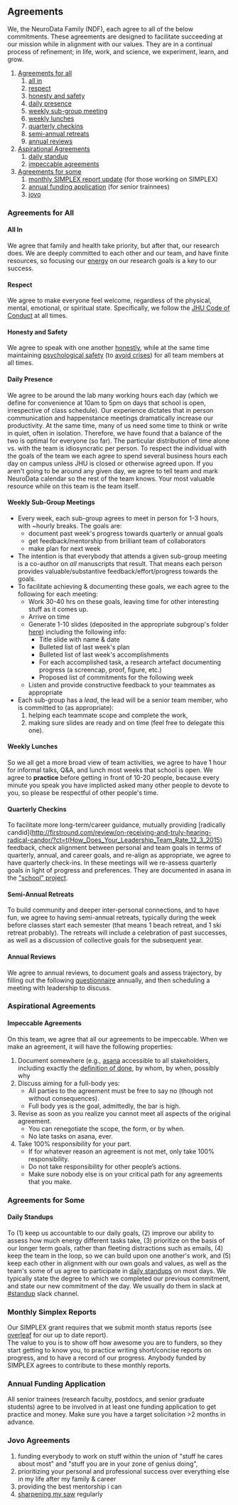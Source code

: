 ## Agreements

We, the  NeuroData Family (NDF), each agree to all of the below commitments.  These agreements are designed to facilitate succeeding at our mission while in alignment with our values.  They are in a continual process of refinement; in life, work, and science, we experiment, learn, and grow.

1. [Agreements for all](#agreements-for-all)
	1. [all in](#all-in)
  	1. [respect](#respect)
	1. [honesty and safety](#honesty-and-safety)
  	1. [daily presence](#daily-presence)
  	1. [weekly sub-group meeting](#weekly-sub-group-meetings) 
  	1. [weekly lunches](#weekly-lunches)
  	1. [quarterly checkins](#quarterly-checkins)
  	1. [semi-annual retreats](#semi-annual-retreats)
  	1. [annual reviews](#annual-reviews)
1. [Aspirational Agreements](#aspirational-agreements)
 	1. [daily standup](#daily-standups) 
 	1. [impeccable agreements](#impeccable-agreements)
1. [Agreements for some](#agreements-for-some)
 	1. [monthly SIMPLEX report update](#monthly-simplex-reports) (for those working on SIMPLEX) 
 	1. [annual funding application](#annual-funding-application) (for senior trainnees) 
 	1. [jovo](#jovo-agreements)
 
 
### Agreements for All

#### All In

We agree that family and health take priority, but after that, our research does.  We are deeply committed to each other and our team, and have finite resources, so focusing our [energy](http://a.co/aPrBEkq) on our research goals is a key to our success. 

#### Respect

We agree to make everyone feel welcome, regardless of the physical, mental, emotional, or spiritual state. Specifically, we follow the [JHU Code of Conduct](https://studentaffairs.jhu.edu/policies/student-code/) at all times.


#### Honesty and Safety

We agree to speak with one another [honestly](http://www.toltecspirit.com/four-agreements/impeccable-word/), while at the same time maintaining [psychological safety](http://www.businessinsider.com/google-spent-years-studying-effective-teams-this-is-what-they-found-2018-1) (to [avoid crises](https://qz.com/1039957/the-ultimate-case-against-using-shame-as-a-management-tactic/?mc_cid=c51790d677&mc_eid=a41acedced)) for all team members at all times. 


#### Daily Presence

We agree to be around the lab many working hours each day (which we define for convenience at 10am to 5pm on days that school is open, irrespective of class schedule). Our experience dictates that in person communication and happenstance meetings dramatically increase our productivity.  At the same time, many of us need some time to think or write in quiet, often in isolation. Therefore, we have found that a balance of the two is optimal for everyone (so far).  The particular distribution of time alone vs. with the team is idiosyncratic per person. To respect the individual with the goals of the team we each agree to spend several business hours each day on campus unless JHU is closed or otherwise agreed upon. If you aren't going to be around  any given day, we agree to tell team and mark NeuroData calendar so the rest of the team knows. Your most valuable resource while on this team is the team itself.  


#### Weekly Sub-Group Meetings  

 
- Every week,  each sub-group agrees to meet in person for 1-3 hours, with ~hourly breaks. The goals are:
    - document past week's progress towards quarterly or annual goals
    - get feedback/mentorship from brilliant team of collaborators
    - make plan for next week
- The intention is that everybody that attends a given sub-group meeting is a co-author on *all* manuscripts that result.  That means each person provides valuable/substantive feedback/effort/progress towards the goals. 
- To facilitate achieving & documenting these goals, we each agree to the following for each meeting:
	- Work 30-40 hrs on these goals, leaving time for other interesting stuff as it comes up. 
	- Arrive on time
	- Generate 1-10 slides (deposited in the appropriate subgroup's folder [here](https://drive.google.com/drive/folders/0By_9m7n8XhYKYlRUcDdoeVpjdTA?usp=sharing)) including the following info:
  		- Title slide with name & date
  		- Bulleted list of last week's plan
  		- Bulleted list of last week's accomplishments 
  		- For each accomplished task, a research artefact documenting progress (a screencap, proof, figure, etc.)   
  		- Proposed list of commitments for the following week
	- Listen and provide constructive feedback to your teammates as appropriate
- Each sub-group has a *lead*, the lead will be a senior team member, who is committed to (as appropriate):
	1. helping each teammate scope and complete the work, 
	2. making sure slides are ready and on time (feel free to delegate this one).


#### Weekly Lunches

So we all get a more broad view of team activities, we agree to have 1 hour for informal talks, Q&A, and lunch most weeks that school is open. We agree to  **practice** before getting in front of 10-20 people, because every minute you speak you have implicted asked many other people to devote to you, so please be respectful of other people's time.


#### Quarterly Checkins

To facilitate more long-term/career guidance,  mutually providing [radically candid](http://firstround.com/review/on-receiving-and-truly-hearing-radical-candor/?ct=t(How_Does_Your_Leadership_Team_Rate_12_3_2015) feedback, 
check alignment between personal and team goals in terms of quarterly, annual, and career goals, and re-align as appropriate,
we agree to have quarterly check-ins.  In these meetings will we re-assess quarterly goals in light of progress and preferences. They are documented in asana in the ["school" project](https://app.asana.com/0/443556333059318/505224365170807).


#### Semi-Annual Retreats

To build community and deeper inter-personal connections, and to have fun, we agree to having semi-annual retreats,  typically during the week before classes start each semester (that means 1 beach retreat, and 1 ski retreat probably).  The retreats will include a celebration of past successes, as well as a discussion of collective goals for the subsequent year. 



#### Annual Reviews

 

We agree to annual reviews, to document goals and assess trajectory, by filling out the following [questionnaire](https://goo.gl/forms/U5relYG8tV3fECqL2) annually, and then scheduling a meeting with leadership to discuss.




### Aspirational Agreements




#### Impeccable Agreements


On this team, we agree that all our agreements to be impeccable. When we make an agreement, it will have the following properties:

1. Document somewhere (e.g., [asana](https://app.asana.com) accessible to all stakeholders, including exactly the [definition of done](https://www.scrumalliance.org/community/articles/2008/september/what-is-definition-of-done-(dod)), by whom, by when, possibly why 
2. Discuss aiming for a full-body yes: 
    - All parties to the agreement must be free to say no (though not without consequences). 
    - Full body yes is the goal, admittedly, the bar is high. 
3. Revise as soon as you realize you cannot meet all aspects of the original agreement. 
    - You can renegotiate the scope, the form, or by when. 
    - No late tasks on asana, ever.
4. Take 100% responsibility for your part. 
    - If for whatever reason an agreement is not met, only take 100% responsibility.
    - Do not take responsibility for other people’s actions. 
    - Make sure nobody else is on your critical path for any agreements that you make.
    
    
 
### Agreements for Some

#### Daily Standups

To (1) keep us accountable to our daily goals, (2) improve our ability to assess how much energy different tasks take, (3) prioritize on the basis of our longer term goals, rather than fleeting distractions such as emails, (4) keep the team in the loop, so we can build upon one another's work, and (5) keep each other in alignment with our own goals and values, as well as the team's some of us agree to participate in [daily standups](https://www.mountaingoatsoftware.com/agile/scrum/meetings/daily-scrum) on most days. 
We typically state the degree to which we completed our previous commitment, and state our new commitment of the day.
We usually do them in slack at [#standup](https://neurodata.slack.com/messages/standup/) slack channel.  



### Monthly Simplex Reports

Our SIMPLEX grant requires that we submit month status reports (see  [overleaf](https://www.overleaf.com/read/nzsyvmykyvwn) for our up to date report).  
The value to you is to show off how awesome you are to funders, so they start getting to know you, to practice writing short/concise reports on progress, and to have a record of our progress. 
Anybody funded by SIMPLEX agrees to contribute to these monthly reports.



### Annual Funding Application

All senior trainees (research faculty, postdocs, and senior graduate students) agree to be involved in at least one funding application to get practice and money. Make sure you have a target solicitation >2 months in advance.


### Jovo Agreements

1. funding everybody to work on stuff within the union of "stuff he cares about most" and "stuff you are in your zone of genius doing", 
2. prioritizing your personal and professional success over everything else in my life after my family & career
3. providing the best mentorship i can
4. [sharpening my saw](https://www.stephencovey.com/7habits/7habits-habit7.php) regularly
